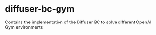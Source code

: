 # diffuser-bc-gym
Contains the implementation of the Diffuser BC to solve different OpenAI Gym environments
